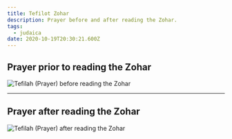 ```yaml
---
title: Tefilot Zohar
description: Prayer before and after reading the Zohar.
tags:
  - judaica
date: 2020-10-19T20:30:21.600Z
---
```


## Prayer prior to reading the Zohar

![Tefilah (Prayer) before reading the Zohar](/posts/img/neshama/judaica/Tefilah%20before%20reading%20the%20Zohar.png)

---

## Prayer after reading the Zohar

![Tefilah (Prayer) after reading the Zohar](/posts/img/neshama/judaica/Tefilah%20after%20reading%20the%20Zohar.png)
